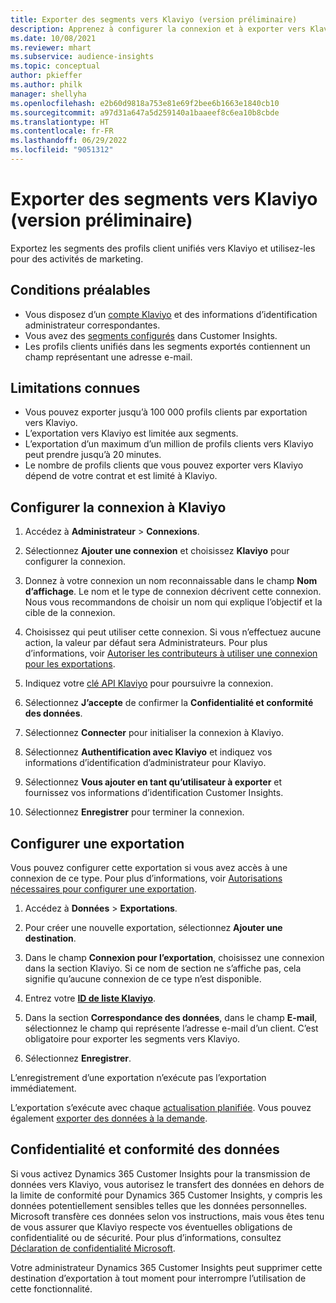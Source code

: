```yaml
---
title: Exporter des segments vers Klaviyo (version préliminaire)
description: Apprenez à configurer la connexion et à exporter vers Klaviyo.
ms.date: 10/08/2021
ms.reviewer: mhart
ms.subservice: audience-insights
ms.topic: conceptual
author: pkieffer
ms.author: philk
manager: shellyha
ms.openlocfilehash: e2b60d9818a753e81e69f2bee6b1663e1840cb10
ms.sourcegitcommit: a97d31a647a5d259140a1baaeef8c6ea10b8cbde
ms.translationtype: HT
ms.contentlocale: fr-FR
ms.lasthandoff: 06/29/2022
ms.locfileid: "9051312"
---
```

# <a name="export-segments-to-klaviyo-preview"></a>Exporter des segments vers Klaviyo (version préliminaire)

Exportez les segments des profils client unifiés vers Klaviyo et utilisez-les pour des activités de marketing.

## <a name="prerequisites"></a>Conditions préalables

-   Vous disposez d’un [compte Klaviyo](https://www.klaviyo.com/) et des informations d’identification administrateur correspondantes.
-   Vous avez des [segments configurés](segments.md) dans Customer Insights.
-   Les profils clients unifiés dans les segments exportés contiennent un champ représentant une adresse e-mail.

## <a name="known-limitations"></a>Limitations connues

- Vous pouvez exporter jusqu’à 100 000 profils clients par exportation vers Klaviyo.
- L’exportation vers Klaviyo est limitée aux segments.
- L’exportation d’un maximum d’un million de profils clients vers Klaviyo peut prendre jusqu’à 20 minutes. 
- Le nombre de profils clients que vous pouvez exporter vers Klaviyo dépend de votre contrat et est limité à Klaviyo.

## <a name="set-up-connection-to-klaviyo"></a>Configurer la connexion à Klaviyo

1. Accédez à **Administrateur** > **Connexions**.

1. Sélectionnez **Ajouter une connexion** et choisissez **Klaviyo** pour configurer la connexion.

1. Donnez à votre connexion un nom reconnaissable dans le champ **Nom d’affichage**. Le nom et le type de connexion décrivent cette connexion. Nous vous recommandons de choisir un nom qui explique l’objectif et la cible de la connexion.

1. Choisissez qui peut utiliser cette connexion. Si vous n’effectuez aucune action, la valeur par défaut sera Administrateurs. Pour plus d’informations, voir [Autoriser les contributeurs à utiliser une connexion pour les exportations](connections.md#allow-contributors-to-use-a-connection-for-exports).

1. Indiquez votre [clé API Klaviyo](https://help.klaviyo.com/hc/articles/115005062267-How-to-Manage-Your-Account-s-API-Keys) pour poursuivre la connexion. 

1. Sélectionnez **J’accepte** de confirmer la **Confidentialité et conformité des données**.

1. Sélectionnez **Connecter** pour initialiser la connexion à Klaviyo.

1. Sélectionnez **Authentification avec Klaviyo** et indiquez vos informations d’identification d’administrateur pour Klaviyo.

1. Sélectionnez **Vous ajouter en tant qu’utilisateur à exporter** et fournissez vos informations d’identification Customer Insights.

1. Sélectionnez **Enregistrer** pour terminer la connexion.

## <a name="configure-an-export"></a>Configurer une exportation

Vous pouvez configurer cette exportation si vous avez accès à une connexion de ce type. Pour plus d’informations, voir [Autorisations nécessaires pour configurer une exportation](export-destinations.md#set-up-a-new-export).

1. Accédez à **Données** > **Exportations**.

1. Pour créer une nouvelle exportation, sélectionnez **Ajouter une destination**.

1. Dans le champ **Connexion pour l’exportation**, choisissez une connexion dans la section Klaviyo. Si ce nom de section ne s’affiche pas, cela signifie qu’aucune connexion de ce type n’est disponible.

1. Entrez votre [**ID de liste Klaviyo**](https://help.klaviyo.com/hc/articles/115005078647-How-to-Find-a-List-ID).     

3. Dans la section **Correspondance des données**, dans le champ **E-mail**, sélectionnez le champ qui représente l’adresse e-mail d’un client. C’est obligatoire pour exporter les segments vers Klaviyo.

1. Sélectionnez **Enregistrer**.

L’enregistrement d’une exportation n’exécute pas l’exportation immédiatement.

L’exportation s’exécute avec chaque [actualisation planifiée](system.md#schedule-tab). Vous pouvez également [exporter des données à la demande](export-destinations.md#run-exports-on-demand). 


## <a name="data-privacy-and-compliance"></a>Confidentialité et conformité des données

Si vous activez Dynamics 365 Customer Insights pour la transmission de données vers Klaviyo, vous autorisez le transfert des données en dehors de la limite de conformité pour Dynamics 365 Customer Insights, y compris les données potentiellement sensibles telles que les données personnelles. Microsoft transfère ces données selon vos instructions, mais vous êtes tenu de vous assurer que Klaviyo respecte vos éventuelles obligations de confidentialité ou de sécurité. Pour plus d’informations, consultez [Déclaration de confidentialité Microsoft](https://go.microsoft.com/fwlink/?linkid=396732).

Votre administrateur Dynamics 365 Customer Insights peut supprimer cette destination d’exportation à tout moment pour interrompre l’utilisation de cette fonctionnalité.

